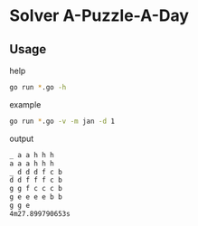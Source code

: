 # Solver A-Puzzle-A-Day

## Usage

help
```bash
go run *.go -h
```

example
```bash
go run *.go -v -m jan -d 1
```

output
```bash
_ a a h h h
a a a h h h
_ d d d f c b
d d f f f c b
g g f c c c b
g e e e e b b
g g e
4m27.899790653s
```
